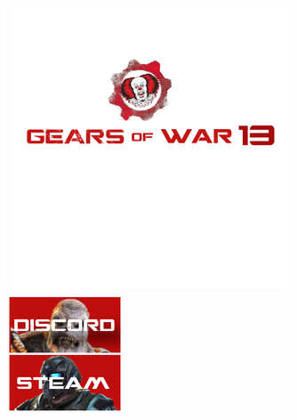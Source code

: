 
 <img src="https://github.com/2cwldys/GOW13/blob/master/repoimages/gearsbannerred.png">

[![discord](https://github.com/2cwldys/GOW13/blob/master/repoimages/discord.png)](https://discord.gg/PgQz7as)　　　　　　　　　　　　　[![steam](https://github.com/2cwldys/GOW13/blob/master/repoimages/steam.png)]()
